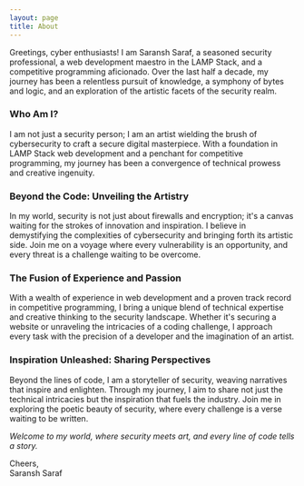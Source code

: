 ```yaml
---
layout: page
title: About
---
```


Greetings, cyber enthusiasts! I am Saransh Saraf, a seasoned security professional, a web development maestro in the LAMP Stack, and a competitive programming aficionado. Over the last half a decade, my journey has been a relentless pursuit of knowledge, a symphony of bytes and logic, and an exploration of the artistic facets of the security realm.

### Who Am I?
I am not just a security person; I am an artist wielding the brush of cybersecurity to craft a secure digital masterpiece. With a foundation in LAMP Stack web development and a penchant for competitive programming, my journey has been a convergence of technical prowess and creative ingenuity.

### Beyond the Code: Unveiling the Artistry

In my world, security is not just about firewalls and encryption; it's a canvas waiting for the strokes of innovation and inspiration. I believe in demystifying the complexities of cybersecurity and bringing forth its artistic side. Join me on a voyage where every vulnerability is an opportunity, and every threat is a challenge waiting to be overcome.

### The Fusion of Experience and Passion

With a wealth of experience in web development and a proven track record in competitive programming, I bring a unique blend of technical expertise and creative thinking to the security landscape. Whether it's securing a website or unraveling the intricacies of a coding challenge, I approach every task with the precision of a developer and the imagination of an artist.

### Inspiration Unleashed: Sharing Perspectives

Beyond the lines of code, I am a storyteller of security, weaving narratives that inspire and enlighten. Through my journey, I aim to share not just the technical intricacies but the inspiration that fuels the industry. Join me in exploring the poetic beauty of security, where every challenge is a verse waiting to be written.

<!-- Let's Connect!

As I continue to navigate the ever-evolving landscape of cybersecurity, I invite you to join me on this artistic expedition. Whether you're a fellow enthusiast, a budding developer, or someone just curious about the world of security, let's connect and paint the future of cybersecurity together. -->

<i>Welcome to my world, where security meets art, and every line of code tells a story.</i>

Cheers,<br>
Saransh Saraf
